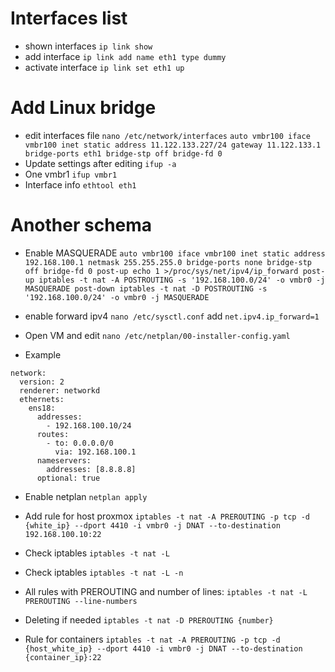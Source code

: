 
# Interfaces list

* shown interfaces `ip link show`
* add interface `ip link add name eth1 type dummy`
* activate interface `ip link set eth1 up`

# Add Linux bridge

* edit interfaces file `nano /etc/network/interfaces`
`auto vmbr100
iface vmbr100 inet static
        address 11.122.133.227/24
        gateway 11.122.133.1
        bridge-ports eth1
        bridge-stp off
        bridge-fd 0`
* Update settings after editing `ifup -a`
* One vmbr1 `ifup vmbr1`
* Interface info `ethtool eth1`



# Another schema

* Enable MASQUERADE
`auto vmbr100
iface vmbr100 inet static
        address 192.168.100.1
        netmask 255.255.255.0
        bridge-ports none
        bridge-stp off
        bridge-fd 0
        post-up echo 1 >/proc/sys/net/ipv4/ip_forward
        post-up iptables -t nat -A POSTROUTING -s '192.168.100.0/24' -o vmbr0 -j MASQUERADE
        post-down iptables -t nat -D POSTROUTING -s '192.168.100.0/24' -o vmbr0 -j MASQUERADE`

* enable forward ipv4 `nano /etc/sysctl.conf` add `net.ipv4.ip_forward=1`
* Open VM and edit `nano /etc/netplan/00-installer-config.yaml`
* Example 
```
network:
  version: 2
  renderer: networkd
  ethernets:
    ens18:
      addresses:
        - 192.168.100.10/24
      routes:
        - to: 0.0.0.0/0
          via: 192.168.100.1
      nameservers:
        addresses: [8.8.8.8]
      optional: true
```
* Enable netplan `netplan apply`
* Add rule for host proxmox
`iptables -t nat -A PREROUTING -p tcp -d {white_ip} --dport 4410 -i vmbr0 -j DNAT --to-destination 192.168.100.10:22`

* Check iptables `iptables -t nat -L`
* Check iptables `iptables -t nat -L -n`
* All rules with  PREROUTING and number of lines: `iptables -t nat -L PREROUTING --line-numbers`
* Deleting if needed `iptables -t nat -D PREROUTING {number}`

* Rule for containers
`iptables -t nat -A PREROUTING -p tcp -d {host_white_ip} --dport 4410 -i vmbr0 -j DNAT --to-destination {container_ip}:22`